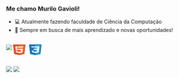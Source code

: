 ### Me chamo Murilo Gavioli!

- 💻 Atualmente fazendo faculdade de Ciência da Computação
- 👾 Sempre em busca de mais aprendizado e novas oportunidades!
<div style="display: inline_block"><br>
  <img align="center" alt="Murilo-HTML" height="30" width="40" src="https://raw.githubusercontent.com/devicons/devicon/master/icons/html5/html5-original.svg">
  <img align="center" alt="Murilo-CSS" height="30" width="40" src="https://raw.githubusercontent.com/devicons/devicon/master/icons/css3/css3-original.svg">
  <img  src="https://cdn.discordapp.com/attachments/1182816408715935786/1224168712978956308/hinh-nen-dong-phong-canh-dem-dep.gif?e" align="left"
</div>
 
 ##

 <div> 
  <a href="https://www.instagram.com/murilogavioli_/" target="_blank"><img src="https://img.shields.io/badge/-Instagram-%23E4405F?style=for-the-badge&logo=instagram&logoColor=white" target="_blank"></a> 
  <a href="https://www.linkedin.com/in/murilo-gussonato-65b4b0280/" target="_blank"><img src="https://img.shields.io/badge/-LinkedIn-%230077B5?style=for-the-badge&logo=linkedin&logoColor=white" target="_blank"></a>
  
</div>
